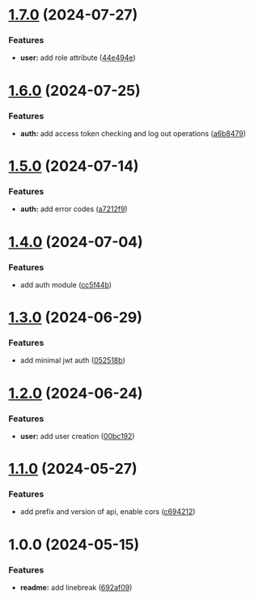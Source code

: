 # [1.7.0](https://github.com/RomanDeveloperGit/story-app-backend/compare/v1.6.0...v1.7.0) (2024-07-27)


### Features

* **user:** add role attribute ([44e494e](https://github.com/RomanDeveloperGit/story-app-backend/commit/44e494ecf97ee7e0c5163373cbec8661ccd27c13))

# [1.6.0](https://github.com/RomanDeveloperGit/story-app-backend/compare/v1.5.0...v1.6.0) (2024-07-25)


### Features

* **auth:** add access token checking and log out operations ([a6b8479](https://github.com/RomanDeveloperGit/story-app-backend/commit/a6b84790fac114bac72e0e0fc135f235c4480547))

# [1.5.0](https://github.com/RomanDeveloperGit/story-app-backend/compare/v1.4.0...v1.5.0) (2024-07-14)


### Features

* **auth:** add error codes ([a7212f9](https://github.com/RomanDeveloperGit/story-app-backend/commit/a7212f9a7041dc5cace93065a886bcb5a81b613c))

# [1.4.0](https://github.com/RomanDeveloperGit/story-app-backend/compare/v1.3.0...v1.4.0) (2024-07-04)


### Features

* add auth module ([cc5f44b](https://github.com/RomanDeveloperGit/story-app-backend/commit/cc5f44b5c82419ba55eac242ca90e1ad28cab0ef))

# [1.3.0](https://github.com/RomanDeveloperGit/story-app-backend/compare/v1.2.0...v1.3.0) (2024-06-29)


### Features

* add minimal jwt auth ([052518b](https://github.com/RomanDeveloperGit/story-app-backend/commit/052518b843c2727e6bf901a147bc50cdaa0cbff7))

# [1.2.0](https://github.com/RomanDeveloperGit/story-app-backend/compare/v1.1.0...v1.2.0) (2024-06-24)


### Features

* **user:** add user creation ([00bc192](https://github.com/RomanDeveloperGit/story-app-backend/commit/00bc192257136e1883ae5ac422aad99d4de2f1c5))

# [1.1.0](https://github.com/RomanDeveloperGit/story-app-backend/compare/v1.0.0...v1.1.0) (2024-05-27)


### Features

* add prefix and version of api, enable cors ([c694212](https://github.com/RomanDeveloperGit/story-app-backend/commit/c69421261262f9f5a61880e0b4d83ebc1c5b40fe))

# 1.0.0 (2024-05-15)


### Features

* **readme:** add linebreak ([692af09](https://github.com/RomanDeveloperGit/story-app-backend/commit/692af09e4c4895ece813f23913bdc90a0a105e2b))
